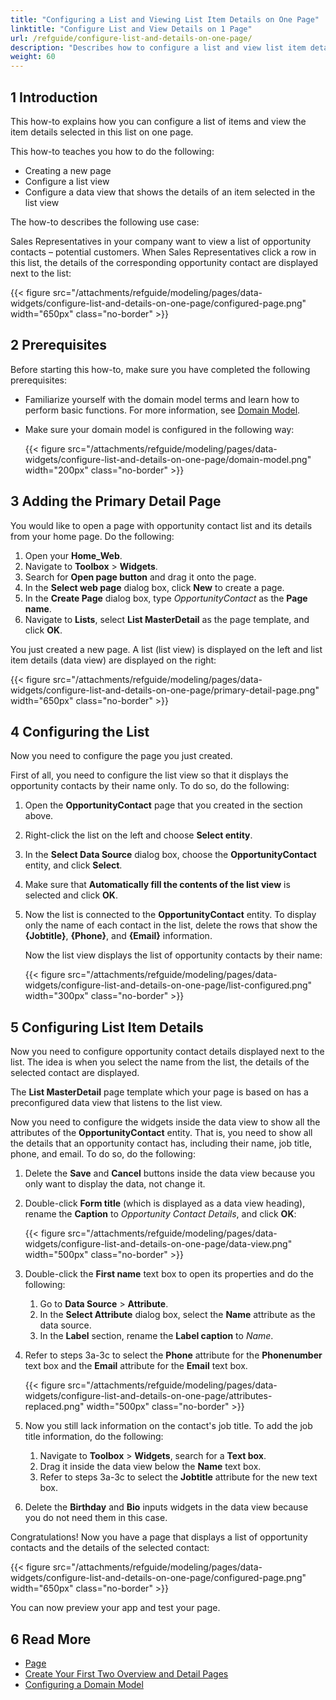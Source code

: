 ```yaml
---
title: "Configuring a List and Viewing List Item Details on One Page"
linktitle: "Configure List and View Details on 1 Page"
url: /refguide/configure-list-and-details-on-one-page/
description: "Describes how to configure a list and view list item details on one page in Mendix Studio Pro."
weight: 60
---
```


## 1 Introduction 

This how-to explains how you can configure a list of items and view the item details selected in this list on one page. 

This how-to teaches you how to do the following:

* Creating a new page
* Configure a list view
* Configure a data view that shows the details of an item selected in the list view

The how-to describes the following use case: 

Sales Representatives in your company want to view a list of opportunity contacts – potential customers. When Sales Representatives click a row in this list, the details of the corresponding opportunity contact are displayed next to the list:

{{< figure src="/attachments/refguide/modeling/pages/data-widgets/configure-list-and-details-on-one-page/configured-page.png" width="650px" class="no-border" >}}

## 2 Prerequisites

Before starting this how-to, make sure you have completed the following prerequisites:

* Familiarize yourself with the domain model terms and learn how to perform basic functions. For more information, see [Domain Model](/refguide/domain-model/).
* Make sure your domain model is configured in the following way:

    {{< figure src="/attachments/refguide/modeling/pages/data-widgets/configure-list-and-details-on-one-page/domain-model.png" width="200px" class="no-border" >}}

## 3 Adding the Primary Detail Page

You would like to open a page with opportunity contact list and its details from your home page. Do the following:

1. Open your **Home_Web**. 
2. Navigate to **Toolbox** > **Widgets**.
3. Search for **Open page button** and drag it onto the page.
4. In the **Select web page** dialog box, click **New** to create a page.
5. In the **Create Page** dialog box,  type *OpportunityContact* as the **Page name**.
6. Navigate to **Lists**, select **List MasterDetail** as the page template, and click **OK**.

You just created a new page. A list (list view) is displayed on the left and list item details (data view) are displayed on the right:

{{< figure src="/attachments/refguide/modeling/pages/data-widgets/configure-list-and-details-on-one-page/primary-detail-page.png" width="650px" class="no-border" >}} 

## 4 Configuring the List

Now you need to configure the page you just created. 

First of all, you need to configure the list view so that it displays the opportunity contacts by their name only. To do so, do the following:

1. Open the **OpportunityContact** page that you created in the section above.
2. Right-click the list on the left and choose **Select entity**.
3. In the **Select Data Source** dialog box, choose the **OpportunityContact** entity, and click **Select**.
4. Make sure that **Automatically fill the contents of the list view** is selected and click **OK**.
5. Now the list is connected to the **OpportunityContact** entity. To display only the name of each contact in the list, delete the rows that show the **{Jobtitle}**, **{Phone}**, and **{Email}** information.

    Now the list view displays the list of opportunity contacts by their name:

    {{< figure src="/attachments/refguide/modeling/pages/data-widgets/configure-list-and-details-on-one-page/list-configured.png" width="300px" class="no-border" >}} 

## 5 Configuring List Item Details

Now you need to configure opportunity contact details displayed next to the list. The idea is when you select the name from the list, the details of the selected contact are displayed. 

The **List MasterDetail** page template which your page is based on has a preconfigured data view that listens to the list view.

Now you need to configure the widgets inside the data view to show all the attributes of the **OpportunityContact** entity. That is, you need to show all the details that an opportunity contact has, including their name, job title, phone, and email. To do so, do the following:

1. Delete the **Save** and **Cancel** buttons inside the data view because you only want to display the data, not change it.
2. Double-click **Form title** (which is displayed as a data view heading), rename the **Caption** to *Opportunity Contact Details*, and click **OK**:

    {{< figure src="/attachments/refguide/modeling/pages/data-widgets/configure-list-and-details-on-one-page/data-view.png" width="500px" class="no-border" >}}

3. Double-click the **First name** text box to open its properties and do the following:

    1. Go to **Data Source** > **Attribute**. 
    2. In the **Select Attribute** dialog box, select the **Name** attribute as the data source.
    3. In the **Label** section, rename the **Label caption** to *Name*.

4. Refer to steps 3a-3c to select the **Phone** attribute for the **Phonenumber** text box and the **Email** attribute for the **Email** text box.

    {{< figure src="/attachments/refguide/modeling/pages/data-widgets/configure-list-and-details-on-one-page/attributes-replaced.png" width="500px" class="no-border" >}}

5. Now you still lack information on the contact's job title. To add the job title information, do the following:

    1. Navigate to **Toolbox** > **Widgets**, search for a **Text box**.
    2. Drag it inside the data view below the **Name** text box.
    3. Refer to steps 3a-3c to select the **Jobtitle** attribute for the new text box.

6. Delete the **Birthday** and **Bio** inputs widgets in the data view because you do not need them in this case.

Congratulations! Now you have a page that displays a list of opportunity contacts and the details of the selected contact:

{{< figure src="/attachments/refguide/modeling/pages/data-widgets/configure-list-and-details-on-one-page/configured-page.png" width="650px" class="no-border" >}}

You can now preview your app and test your page.

## 6 Read More

* [Page](/refguide/page/)
* [Create Your First Two Overview and Detail Pages](/howto/front-end/create-your-first-two-overview-and-detail-pages/)
* [Configuring a Domain Model](/refguide/configuring-a-domain-model/)
